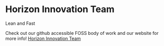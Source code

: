 # Horizon Innovation Team

Lean and Fast

Check out our github accessible FOSS body of work and our website for more info!
[Horizon Innovation Team](https://horizon-innovation-team.github.io/)
